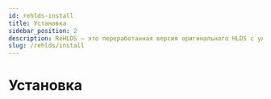 ```yaml
---
id: rehlds-install
title: Установка
sidebar_position: 2
description: ReHLDS — это переработанная версия оригинального HLDS с улучшенной безопасностью, производительностью и возможностями моддинга для таких игр, как Half-Life и Counter-Strike 1.6.
slug: /rehlds/install
---
```


<head>
  <title>ReHLDS: Установка | ReHLDS</title>
</head>

# Установка

